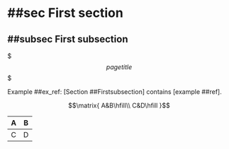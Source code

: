 # ##sec First section
## ##subsec First subsection

$$$pagetitle$$$

Example ##ex_ref: [Section ##Firstsubsection] contains [example ##ref].

$$\matrix{ 
A&B\hfill\\ 
C&D\hfill 
}$$

A|B
-|-
C|D
